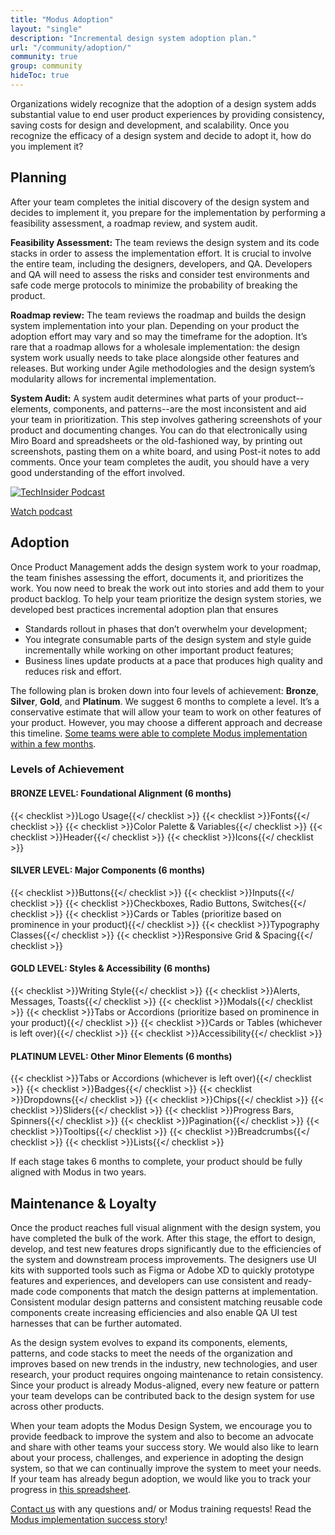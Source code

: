 ```yaml
---
title: "Modus Adoption"
layout: "single"
description: "Incremental design system adoption plan."
url: "/community/adoption/"
community: true
group: community
hideToc: true
---
```


<style>
a:has(> img)::after {
  display: none !important;
}
</style>

Organizations widely recognize that the adoption of a design system adds substantial value to end user product experiences by providing consistency, saving costs for design and development, and scalability. Once you recognize the efficacy of a design system and decide to adopt it, how do you implement it?

## Planning

After your team completes the initial discovery of the design system and decides to implement it, you prepare for the implementation by performing a feasibility assessment, a roadmap review, and system audit.

**Feasibility Assessment:** The team reviews the design system and its code stacks in order to assess the implementation effort. It is crucial to involve the entire team, including the designers, developers, and QA. Developers and QA will need to assess the risks and consider test environments and safe code merge protocols to minimize the probability of breaking the product.

**Roadmap review:** The team reviews the roadmap and builds the design system implementation into your plan. Depending on your product the adoption effort may vary and so may the timeframe for the adoption. It’s rare that a roadmap allows for a wholesale implementation: the design system work usually needs to take place alongside other features and releases. But working under Agile methodologies and the design system’s modularity allows for incremental implementation.

**System Audit:** A system audit determines what parts of your product--elements, components, and patterns--are the most inconsistent and aid your team in prioritization. This step involves gathering screenshots of your product and documenting changes. You can do that electronically using Miro Board and spreadsheets or the old-fashioned way, by printing out screenshots, pasting them on a white board, and using Post-it notes to add comments. Once your team completes the audit, you should have a very good understanding of the effort involved.

<a href="https://drive.google.com/file/d/1LfT-pl5p7GdonP9sreo7sLYo0JRcT6Y_/view" target="_blank">![TechInsider Podcast](/img/podcast.png)</a>

<a href="https://drive.google.com/file/d/1LfT-pl5p7GdonP9sreo7sLYo0JRcT6Y_/view" target="_blank" class="btn btn-primary mb-1">
Watch podcast
</a>

## Adoption

Once Product Management adds the design system work to your roadmap, the team finishes assessing the effort, documents it, and prioritizes the work. You now need to break the work out into stories and add them to your product backlog. To help your team prioritize the design system stories, we developed best practices incremental adoption plan that ensures

- Standards rollout in phases that don’t overwhelm your development;
- You integrate consumable parts of the design system and style guide incrementally while working on other important product features;
- Business lines update products at a pace that produces high quality and reduces risk and effort.

The following plan is broken down into four levels of achievement: **Bronze**, **Silver**, **Gold**, and **Platinum**. We suggest 6 months to complete a level. It’s a conservative estimate that will allow your team to work on other features of your product. However, you may choose a different approach and decrease this timeline. [Some teams were able to complete Modus implementation within a few months](/news/2021-03-24-utg-modus-adoption/).

### Levels of Achievement

#### BRONZE LEVEL: Foundational Alignment (6 months)

{{< checklist >}}Logo Usage{{</ checklist >}}
{{< checklist >}}Fonts{{</ checklist >}}
{{< checklist >}}Color Palette & Variables{{</ checklist >}}
{{< checklist >}}Header{{</ checklist >}}
{{< checklist >}}Icons{{</ checklist >}}

#### SILVER LEVEL: Major Components (6 months)

{{< checklist >}}Buttons{{</ checklist >}}
{{< checklist >}}Inputs{{</ checklist >}}
{{< checklist >}}Checkboxes, Radio Buttons, Switches{{</ checklist >}}
{{< checklist >}}Cards or Tables (prioritize based on prominence in your product){{</ checklist >}}
{{< checklist >}}Typography Classes{{</ checklist >}}
{{< checklist >}}Responsive Grid & Spacing{{</ checklist >}}

#### GOLD LEVEL: Styles & Accessibility (6 months)

{{< checklist >}}Writing Style{{</ checklist >}}
{{< checklist >}}Alerts, Messages, Toasts{{</ checklist >}}
{{< checklist >}}Modals{{</ checklist >}}
{{< checklist >}}Tabs or Accordions (prioritize based on prominence in your product){{</ checklist >}}
{{< checklist >}}Cards or Tables (whichever is left over){{</ checklist >}}
{{< checklist >}}Accessibility{{</ checklist >}}

#### PLATINUM LEVEL: Other Minor Elements (6 months)

{{< checklist >}}Tabs or Accordions (whichever is left over){{</ checklist >}}
{{< checklist >}}Badges{{</ checklist >}}
{{< checklist >}}Dropdowns{{</ checklist >}}
{{< checklist >}}Chips{{</ checklist >}}
{{< checklist >}}Sliders{{</ checklist >}}
{{< checklist >}}Progress Bars, Spinners{{</ checklist >}}
{{< checklist >}}Pagination{{</ checklist >}}
{{< checklist >}}Tooltips{{</ checklist >}}
{{< checklist >}}Breadcrumbs{{</ checklist >}}
{{< checklist >}}Lists{{</ checklist >}}

If each stage takes 6 months to complete, your product should be fully aligned with Modus in two years.

## Maintenance & Loyalty

Once the product reaches full visual alignment with the design system, you have completed the bulk of the work. After this stage, the effort to design, develop, and test new features drops significantly due to the efficiencies of the system and downstream process improvements. The designers use UI kits with supported tools such as Figma or Adobe XD to quickly prototype features and experiences, and developers can use consistent and ready-made code components that match the design patterns at implementation. Consistent modular design patterns and consistent matching reusable code components create increasing efficiencies and also enable QA UI test harnesses that can be further automated.

As the design system evolves to expand its components, elements, patterns, and code stacks to meet the needs of the organization and improves based on new trends in the industry, new technologies, and user research, your product requires ongoing maintenance to retain consistency. Since your product is already Modus-aligned, every new feature or pattern your team develops can be contributed back to the design system for use across other products.

When your team adopts the Modus Design System, we encourage you to provide feedback to improve the system and also to become an advocate and share with other teams your success story. We would also like to learn about your process, challenges, and experience in adopting the design system, so that we can continually improve the system to meet your needs. If your team has already begun adoption, we would like you to track your progress in [this spreadsheet](https://docs.google.com/spreadsheets/d/1VtOaE6x8slBvT3Xy3eJL_nKHWprIq-VEXw1YxuPH4Bo/edit#gid=0).

[Contact us](/community/contact/) with any questions and/ or Modus training requests! Read the [Modus implementation success story](/news/2021-03-24-utg-modus-adoption/)!
